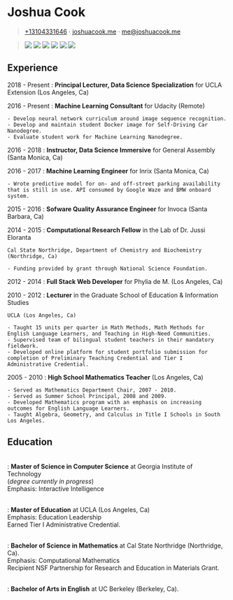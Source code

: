 Joshua Cook
============

> [+13104331646](tel:+13104331646)  $\cdot$
> [joshuacook.me](http://joshuacook.me) $\cdot$
> [me@joshuacook.me](mailto:me@joshuacook.me)   

> [![](img/docker.png)](https://hub.docker.com/u/joshuacook/)
> [![](img/github.png)](http://github.com/joshuacook)
> [![](img/leanpub.png)](https://leanpub.com/u/joshuacook)
> [![](img/linkedin.png)](https://www.linkedin.com/in/joshuapaulcook)
> [![](img/stackoverflow.png)](http://stackoverflow.com/users/1081801/joshua-cook)
> [![](img/twitter_bird_logo_2012-small.png)](http://twitter.com/joshuacook)

Experience
----------
2018 - Present
:   **Principal Lecturer, Data Science Specialization** for UCLA Extension (Los Angeles, Ca)

2016 - Present
:   **Machine Learning Consultant** for Udacity (Remote)

    - Develop neural network curriculum around image sequence recognition.
    - Develop and maintain student Docker image for Self-Driving Car Nanodegree.
    - Evaluate student work for Machine Learning Nanodegree.

2016 - 2018
:   **Instructor, Data Science Immersive** for General Assembly (Santa Monica, Ca)

2016 - 2017
:   **Machine Learning Engineer** for Inrix (Santa Monica, Ca)

    - Wrote predictive model for on- and off-street parking availability that is still in use. API consumed by Google Waze and BMW onboard system.

2015 - 2016
:   **Sofware Quality Assurance Engineer** for Invoca (Santa Barbara, Ca)

2014 - 2015
:   **Computational Research Fellow** in the Lab of Dr. Jussi Eloranta

    Cal State Northridge, Department of Chemistry and Biochemistry (Northridge, Ca)

    - Funding provided by grant through National Science Foundation.

2012 - 2014
:   **Full Stack Web Developer** for Phylia de M. (Los Angeles, Ca)

2010 - 2012
:   **Lecturer** in the Graduate School of Education \& Information Studies

    UCLA (Los Angeles, Ca)

    - Taught 15 units per quarter in Math Methods, Math Methods for English Language Learners, and Teaching in High-Need Communities.
    - Supervised team of bilingual student teachers in their mandatory fieldwork.
    - Developed online platform for student portfolio submission for completion of Preliminary Teaching Credential and Tier I Administrative Credential.

2005 - 2010
:   **High School Mathematics Teacher** (Los Angeles, Ca)

    - Served as Mathematics Department Chair, 2007 - 2010.
    - Served as Summer School Principal, 2008 and 2009.
    - Developed Mathematics program with an emphasis on increasing outcomes for English Language Learners.
    - Taught Algebra, Geometry, and Calculus in Title I Schools in South Los Angeles.

Education
---------
 \
:   **Master of Science in Computer Science** at Georgia Institute of Technology  
    (*degree currently in progress*)  
    Emphasis: Interactive Intelligence

 \
:   **Master of Education** at UCLA (Los Angeles, Ca)  
    Emphasis: Education Leadership  
    Earned Tier I Administrative Credential.

 \
:   **Bachelor of Science in Mathematics** at Cal State Northridge (Northridge, Ca).  
    Emphasis: Computational Mathematics  
    Recipient NSF Partnership for Research and Education in Materials Grant.

 \
:   **Bachelor of Arts in English** at UC Berkeley (Berkeley, Ca).
